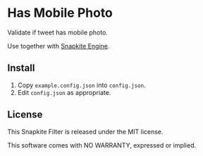 # Has Mobile Photo

Validate if tweet has mobile photo.

Use together with [Snapkite Engine](https://github.com/fedosejev/snapkite-engine).

## Install

1. Copy `example.config.json` into `config.json`.
2. Edit `config.json` as appropriate.

## License

This Snapkite Filter is released under the MIT license.

This software comes with NO WARRANTY, expressed or implied.
